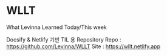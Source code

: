 <!-- docs/README.md -->
# WLLT
What Levinna Learned Today/This week

Docsify & Netlify 기반 TIL 용 Repository
Repo : https://github.com/Levinna/WLLT
Site : https://wllt.netlify.app